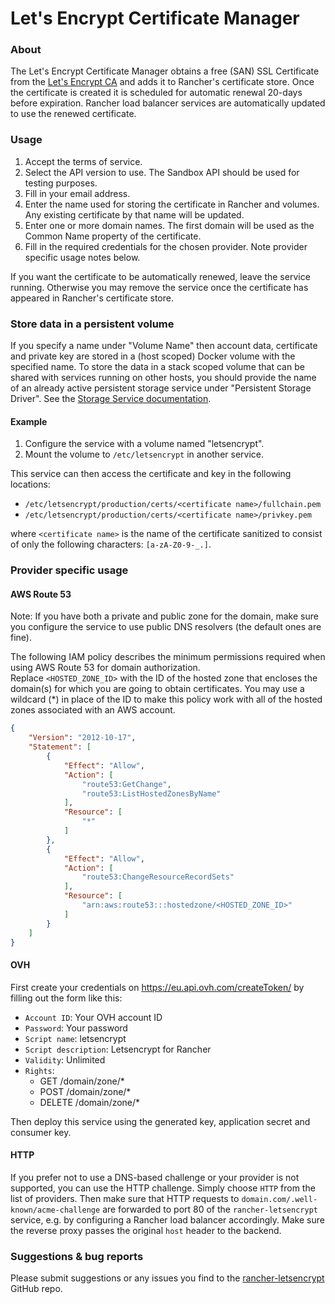 # Let's Encrypt Certificate Manager

### About
The Let's Encrypt Certificate Manager obtains a free (SAN) SSL Certificate from the [Let's Encrypt CA](https://letsencrypt.org/) and adds it to Rancher's certificate store. Once the certificate is created it is scheduled for automatic renewal 20-days before expiration. Rancher load balancer services are automatically updated to use the renewed certificate.

### Usage
 1. Accept the terms of service.
 2. Select the API version to use. The Sandbox API should be used for testing purposes.
 3. Fill in your email address.
 4. Enter the name used for storing the certificate in Rancher and volumes. Any existing certificate by that name will be updated.
 5. Enter one or more domain names. The first domain will be used as the Common Name property of the certificate.
 6. Fill in the required credentials for the chosen provider. Note provider specific usage notes below.

If you want the certificate to be automatically renewed, leave the service running. Otherwise you may remove the service once the certificate has appeared in Rancher's certificate store.

### Store data in a persistent volume

If you specify a name under "Volume Name" then account data, certificate and private key are stored in a (host scoped) Docker volume with the specified name.
To store the data in a stack scoped volume that can be shared with services running on other hosts, you should provide the name of an already active persistent storage service under "Persistent Storage Driver". See the [Storage Service documentation](https://docs.rancher.com/rancher/v1.3/en/rancher-services/storage-service/).

#### Example

1. Configure the service with a volume named "letsencrypt".
2. Mount the volume to `/etc/letsencrypt` in another service.

This service can then access the certificate and key in the following locations:
 
- `/etc/letsencrypt/production/certs/<certificate name>/fullchain.pem`
- `/etc/letsencrypt/production/certs/<certificate name>/privkey.pem`

where `<certificate name>` is the name of the certificate sanitized to consist of only the following characters: `[a-zA-Z0-9-_.]`.
    
### Provider specific usage

#### AWS Route 53

Note: If you have both a private and public zone for the domain, make sure you configure the service to use public DNS resolvers (the default ones are fine).

The following IAM policy describes the minimum permissions required when using AWS Route 53 for domain authorization.    
Replace `<HOSTED_ZONE_ID>` with the ID of the hosted zone that encloses the domain(s) for which you are going to obtain certificates. You may use a wildcard (*) in place of the ID to make this policy work with all of the hosted zones associated with an AWS account.

```json
{
    "Version": "2012-10-17",
    "Statement": [
        {
            "Effect": "Allow",
            "Action": [
                "route53:GetChange",
                "route53:ListHostedZonesByName"
            ],
            "Resource": [
                "*"
            ]
        },
        {
            "Effect": "Allow",
            "Action": [
                "route53:ChangeResourceRecordSets"
            ],
            "Resource": [
                "arn:aws:route53:::hostedzone/<HOSTED_ZONE_ID>"
            ]
        }
    ]
}
```

#### OVH

First create your credentials on https://eu.api.ovh.com/createToken/ by filling out the form like this:

- `Account ID`: Your OVH account ID
- `Password`: Your password
- `Script name`: letsencrypt
- `Script description`: Letsencrypt for Rancher
- `Validity`: Unlimited
- `Rights`:
  - GET /domain/zone/*
  - POST /domain/zone/*
  - DELETE /domain/zone/*

Then deploy this service using the generated key, application secret and consumer key.

#### HTTP

If you prefer not to use a DNS-based challenge or your provider is not supported, you can use the HTTP challenge.
Simply choose `HTTP` from the list of providers.
Then make sure that HTTP requests to `domain.com/.well-known/acme-challenge` are forwarded to port 80 of the `rancher-letsencrypt` service, e.g. by configuring a Rancher load balancer accordingly. Make sure the reverse proxy passes the original `host` header to the backend.

### Suggestions & bug reports
Please submit suggestions or any issues you find to the [rancher-letsencrypt](https://github.com/vxcontrol/rancher-letsencrypt) GitHub repo.
